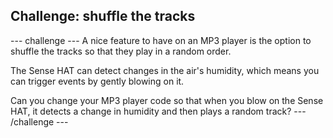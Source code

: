 ## Challenge: shuffle the tracks

--- challenge ---
A nice feature to have on an MP3 player is the option to shuffle the tracks so that they play in a random order.

The Sense HAT can detect changes in the air's humidity, which means you can trigger events by gently blowing on it.

Can you change your MP3 player code so that when you blow on the Sense HAT, it detects a change in humidity and then plays a random track?
--- /challenge ---
